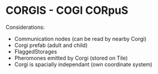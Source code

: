 # CORGIS - COGI CORpuS

Considerations:

* Communication nodes (can be read by nearby Corgi)
* Corgi prefab (adult and child)
* FlaggedStorages
* Pheromones emitted by Corgi (stored on Tile)
* Corgi is spacially independant (own coordinate system)
